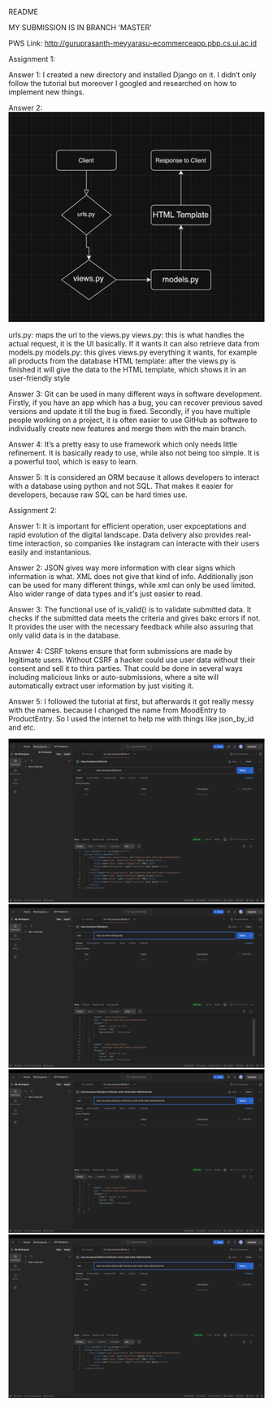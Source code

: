 README

MY SUBMISSION IS IN BRANCH 'MASTER'

PWS Link: http://guruprasanth-meyyarasu-ecommerceapp.pbp.cs.ui.ac.id

Assignment 1:

Answer 1:
I created a new directory and installed Django on it. I didn’t only follow the tutorial but moreover I googled and researched on how to implement new things.

Answer 2: 
![alt text](<Screenshot 2024-09-11 at 10.23.18-1.png>)

urls.py: maps the url to the views.py
views.py: this is what handles the actual request, it is the UI basically. If it wants it can also retrieve data from models.py
models.py: this gives views.py everything it wants, for example all products from the database
HTML template: after the views.py is finished it will give the data to the HTML template, which shows it in an user-friendly style

Answer 3:
Git can be used in many different ways in software development. Firstly, if you have an app which has a bug, you can recover previous saved versions and update it till the bug is fixed. Secondly, if you have multiple people working on a project, it is often easier to use GitHub as software to individually create new features and merge them with the main branch.

Answer 4:
It’s a pretty easy to use framework which only needs little refinement. It is basically ready to use, while also not being too simple. It is a powerful tool, which is easy to learn.

Answer 5:
It is considered an ORM because it allows developers to interact with a database using python and not SQL. That makes it easier for developers, because raw SQL can be hard times use.


Assignment 2:

Answer 1:
It is important for efficient operation, user expceptations and rapid evolution of the digital landscape. Data delivery also provides real-time interaction, so companies like instagram can interacte with their users easily and instantanious.

Answer 2:
JSON gives way more information with clear signs which information is what. XML does not give that kind of info. Additionally json can be used for many different things, while xml can only be used limited. Also wider range of data types and it's just easier to read.

Answer 3:
The functional use of is_valid() is to validate submitted data. It checks if the submitted data meets the criteria and gives bakc errors if not. It provides the user with the necessary feedback while also assuring that only valid data is in the database.

Answer 4:
CSRF tokens ensure that form submissions are made by legitimate users. Without CSRF a hacker could use user data without their consent and sell it to thirs parties. That could be done in several ways including malicious links or auto-submissions, where a site will automatically extract user information by just visiting it.

Answer 5:
I followed the tutorial at first, but afterwards it got really messy with the names. because I changed the name from MoodEntry to ProductEntry. So I used the internet to help me with things like json_by_id and etc.

![xml](<Screenshot 2024-09-17 at 15.48.53.png>)
![json](<Screenshot 2024-09-17 at 15.49.14.png>)
![json_by_id](<Screenshot 2024-09-17 at 15.49.27.png>)
![xml_by_id](<Screenshot 2024-09-17 at 15.49.35.png>)